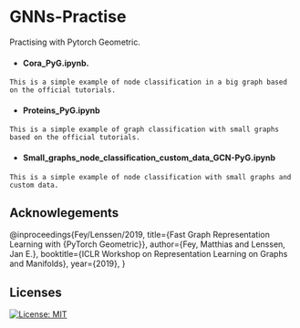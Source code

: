 # GNNs-Practise

Practising with Pytorch Geometric.

- #### Cora_PyG.ipynb.
```This is a simple example of node classification in a big graph based on the official tutorials.```

- #### Proteins_PyG.ipynb
```This is a simple example of graph classification with small graphs based on the official tutorials.```

- #### Small_graphs_node_classification_custom_data_GCN-PyG.ipynb
```This is a simple example of node classification with small graphs and custom data.```



## Acknowlegements 

@inproceedings{Fey/Lenssen/2019,
  title={Fast Graph Representation Learning with {PyTorch Geometric}},
  author={Fey, Matthias and Lenssen, Jan E.},
  booktitle={ICLR Workshop on Representation Learning on Graphs and Manifolds},
  year={2019},
}


## Licenses

[![License: MIT](https://img.shields.io/badge/License-MIT-blue.svg)](https://github.com/imanousar/Automatic-Subtitles-Synchronization/blob/master/LICENSE)
